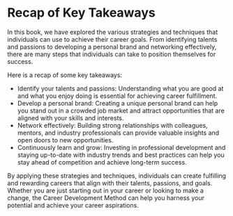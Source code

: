 Recap of Key Takeaways
==================================

In this book, we have explored the various strategies and techniques that individuals can use to achieve their career goals. From identifying talents and passions to developing a personal brand and networking effectively, there are many steps that individuals can take to position themselves for success.

Here is a recap of some key takeaways:

* Identify your talents and passions: Understanding what you are good at and what you enjoy doing is essential for achieving career fulfillment.
* Develop a personal brand: Creating a unique personal brand can help you stand out in a crowded job market and attract opportunities that are aligned with your skills and interests.
* Network effectively: Building strong relationships with colleagues, mentors, and industry professionals can provide valuable insights and open doors to new opportunities.
* Continuously learn and grow: Investing in professional development and staying up-to-date with industry trends and best practices can help you stay ahead of competition and achieve long-term success.

By applying these strategies and techniques, individuals can create fulfilling and rewarding careers that align with their talents, passions, and goals. Whether you are just starting out in your career or looking to make a change, the Career Development Method can help you harness your potential and achieve your career aspirations.
